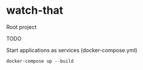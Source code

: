 # watch-that
Root project

TODO

Start applications as services (docker-compose.yml)
```
docker-compose up --build
```
